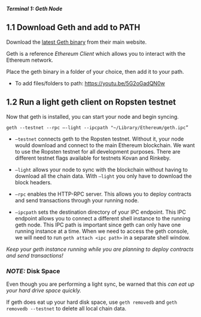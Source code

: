 
**_Terminal 1: Geth Node_**

##   1.1 Download Geth and add to PATH

Download the [latest Geth binary](https://geth.ethereum.org/downloads/) from their main website.

Geth is a reference _Ethereum Client_ which allows you to interact with the Ethereum network.



Place the geth binary in a folder of your choice, then add it to your path.

 - To add files/folders to path: https://youtu.be/5G2oGadQN0w

##   1.2 Run a light geth client on Ropsten testnet

Now that geth is installed, you can start your node and begin syncing.

`geth --testnet --rpc —-light --ipcpath "~/Library/Ethereum/geth.ipc”`

 - `—testnet` connects geth to the Ropsten testnet. Without it, your node would download and connect to the main Ethereum blockchain. We want to use the Ropsten testnet for all development purposes. There are different testnet flags available for testnets Kovan and Rinkeby.

 - `—light` allows your node to sync with the blockchain without having to download all the chain data. With `—light` you only have to download the block headers.

 - `—rpc` enables the HTTP-RPC server. This allows you to deploy contracts and send transactions through your running node.

 - `—ipcpath` sets the destination directory of your IPC endpoint. This IPC endpoint allows you to connect a different shell instance to the running geth node. This IPC path is important since geth can only have one running instance at a time. When we need to access the geth console, we will need to run `geth attach <ipc path>` in a separate shell window.

*Keep your geth instance running while you are planning to deploy contracts and send transactions!*

### _NOTE:_ Disk Space
Even though you are performing a light sync, be warned that this _can eat up your hard drive space quickly._

If geth does eat up your hard disk space, use `geth removedb` and `geth removedb --testnet` to delete all local chain data.
